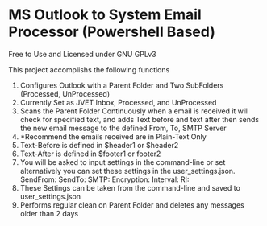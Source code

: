 # MS Outlook to System Email Processor (Powershell Based)
Free to Use and Licensed under GNU GPLv3

This project accomplishs the following functions
1.  Configures Outlook with a Parent Folder and Two SubFolders
    (Processed, UnProcessed)
2. Currently Set as JVET Inbox, Processed, and UnProcessed
3.  Scans the Parent Folder Continuously when a email is received
    it will check for specified text, and adds Text before and
    text after then sends the new email message to the defined
    From, To, SMTP Server
4. *Recommend the emails received are in Plain-Text Only
5. Text-Before is defined in $header1 or $header2
6. Text-After is defined in $footer1 or footer2
7.  You will be asked to input settings in the command-line or 
    set alternatively you can set these settings in the user_settings.json.
    SendFrom:
    SendTo:
    SMTP:
    Encryption:
    Interval:
    RI:
8. These Settings can be taken from the command-line and saved to
    user_settings.json
9.  Performs regular clean on Parent Folder and deletes any messages
    older than 2 days   
